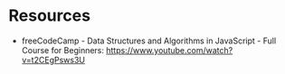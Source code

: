 # Resources

- freeCodeCamp - Data Structures and Algorithms in JavaScript - Full Course for Beginners: https://www.youtube.com/watch?v=t2CEgPsws3U

